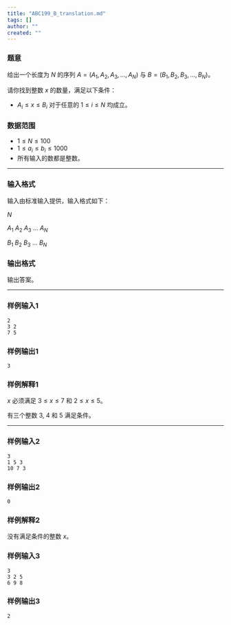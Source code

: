 ```yaml
---
title: "ABC199_B_translation.md"
tags: []
author: ""
created: ""
---
```


### 题意 

给出一个长度为 $N$ 的序列 $A = (A_1, A_2, A_3, \dots, A_N)$ 与 $B = (B_1, B_2, B_3, \dots, B_N)$。

请你找到整数 $x$ 的数量，满足以下条件：
- $A_i \leq x \leq B_i$ 对于任意的 $1 \leq i \leq N$ 均成立。

### 数据范围

- $1 \leq N \leq 100$
- $1 \leq a_i \leq b_i \leq 1000$
- 所有输入的数都是整数。
---

### 输入格式

输入由标准输入提供，输入格式如下：

$N$

$A_1$ $A_2$ $A_3$ $\dots$ $A_N$

$B_1$ $B_2$ $B_3$ $\dots$ $B_N$

### 输出格式

输出答案。

---

### 样例输入1

```
2
3 2
7 5
```

### 样例输出1

```
3
```

### 样例解释1

$x$ 必须满足 $3 \leq x \leq 7$ 和 $2 \leq x \leq 5$。

有三个整数 $3$, $4$ 和 $5$ 满足条件。

---

### 样例输入2

```
3
1 5 3
10 7 3
```

### 样例输出2

```
0
```

### 样例解释2

没有满足条件的整数 $x$。

### 样例输入3

```
3
3 2 5
6 9 8
```

### 样例输出3

```
2
```

